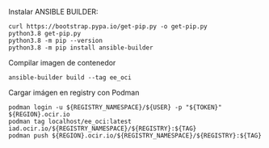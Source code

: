 Instalar ANSIBLE BUILDER:

	curl https://bootstrap.pypa.io/get-pip.py -o get-pip.py
	python3.8 get-pip.py
	python3.8 -m pip --version
	python3.8 -m pip install ansible-builder 


Compilar imagen de contenedor

	ansible-builder build --tag ee_oci

Cargar imágen en registry con Podman


	podman login -u ${REGISTRY_NAMESPACE}/${USER} -p "${TOKEN}" ${REGION}.ocir.io
	podman tag localhost/ee_oci:latest iad.ocir.io/${REGISTRY_NAMESPACE}/${REGISTRY}:${TAG}
	podman push ${REGION}.ocir.io/${REGISTRY_NAMESPACE}/${REGISTRY}:${TAG}
